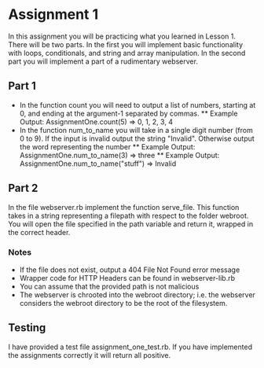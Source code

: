Assignment 1
============
In this assignment you will be practicing what you learned in Lesson 1.
There will be two parts. In the first you will implement basic functionality
with loops, conditionals, and string and array manipulation. In the second part
you will implement a part of a rudimentary webserver.

Part 1
------
* In the function count you will need to output a list of numbers, starting at 0, and ending at the argument-1 separated by commas.
** Example Output: AssignmentOne.count(5) => 0, 1, 2, 3, 4
* In the function num_to_name you will take in a single digit number (from 0 to 9). If the input is invalid output the string "Invalid". Otherwise output the word representing the number
** Example Output: AssignmentOne.num_to_name(3) => three
** Example Output: AssignmentOne.num_to_name("stuff") => Invalid

Part 2
------
In the file webserver.rb implement the function serve_file. This function takes in a string representing a filepath with respect to the folder webroot. You will open the file specified in the path variable and return it, wrapped in the correct header.

### Notes
* If the file does not exist, output a 404 File Not Found error message
* Wrapper code for HTTP Headers can be found in webserver-lib.rb
* You can assume that the provided path is not malicious
* The webserver is chrooted into the webroot directory; i.e. the webserver considers the webroot directory to be the root of the filesystem.

Testing
-------
I have provided a test file assignment_one_test.rb. If you have implemented the assignments correctly it will return all positive.

